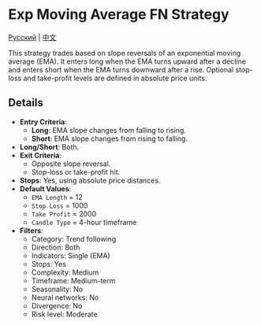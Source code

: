 # Exp Moving Average FN Strategy
[Русский](README_ru.md) | [中文](README_cn.md)

This strategy trades based on slope reversals of an exponential moving average (EMA). It enters long when the EMA turns upward after a decline and enters short when the EMA turns downward after a rise. Optional stop-loss and take-profit levels are defined in absolute price units.

## Details

- **Entry Criteria**:
  - **Long**: EMA slope changes from falling to rising.
  - **Short**: EMA slope changes from rising to falling.
- **Long/Short**: Both.
- **Exit Criteria**:
  - Opposite slope reversal.
  - Stop-loss or take-profit hit.
- **Stops**: Yes, using absolute price distances.
- **Default Values**:
  - `EMA Length` = 12
  - `Stop Loss` = 1000
  - `Take Profit` = 2000
  - `Candle Type` = 4-hour timeframe
- **Filters**:
  - Category: Trend following
  - Direction: Both
  - Indicators: Single (EMA)
  - Stops: Yes
  - Complexity: Medium
  - Timeframe: Medium-term
  - Seasonality: No
  - Neural networks: No
  - Divergence: No
  - Risk level: Moderate
